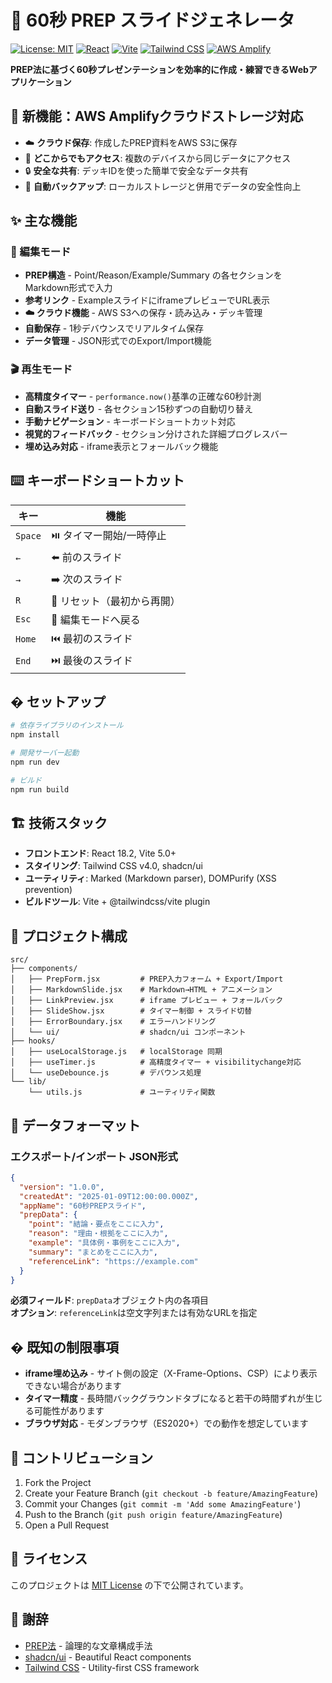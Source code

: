 # 🎯 60秒 PREP スライドジェネレータ

[![License: MIT](https://img.shields.io/badge/License-MIT-yellow.svg)](https://opensource.org/licenses/MIT)
[![React](https://img.shields.io/badge/React-18.2.0-blue.svg)](https://reactjs.org/)
[![Vite](https://img.shields.io/badge/Vite-5.0+-orange.svg)](https://vitejs.dev/)
[![Tailwind CSS](https://img.shields.io/badge/Tailwind-v4.0-green.svg)](https://tailwindcss.com/)
[![AWS Amplify](https://img.shields.io/badge/AWS-Amplify-orange.svg)](https://aws.amazon.com/amplify/)

**PREP法に基づく60秒プレゼンテーションを効率的に作成・練習できるWebアプリケーション**

## 🌟 新機能：AWS Amplifyクラウドストレージ対応

- ☁️ **クラウド保存**: 作成したPREP資料をAWS S3に保存
- 📱 **どこからでもアクセス**: 複数のデバイスから同じデータにアクセス
- 🔒 **安全な共有**: デッキIDを使った簡単で安全なデータ共有
- 📝 **自動バックアップ**: ローカルストレージと併用でデータの安全性向上

## ✨ 主な機能

### 📝 編集モード
- **PREP構造** - Point/Reason/Example/Summary の各セクションをMarkdown形式で入力
- **参考リンク** - ExampleスライドにiframeプレビューでURL表示
- **☁️ クラウド機能** - AWS S3への保存・読み込み・デッキ管理
- **自動保存** - 1秒デバウンスでリアルタイム保存
- **データ管理** - JSON形式でのExport/Import機能

### 🎬 再生モード
- **高精度タイマー** - `performance.now()`基準の正確な60秒計測
- **自動スライド送り** - 各セクション15秒ずつの自動切り替え
- **手動ナビゲーション** - キーボードショートカット対応
- **視覚的フィードバック** - セクション分けされた詳細プログレスバー
- **埋め込み対応** - iframe表示とフォールバック機能

## ⌨️ キーボードショートカット

| キー | 機能 |
|------|------|
| `Space` | ⏯️ タイマー開始/一時停止 |
| `←` | ⬅️ 前のスライド |
| `→` | ➡️ 次のスライド |
| `R` | 🔄 リセット（最初から再開） |
| `Esc` | 📝 編集モードへ戻る |
| `Home` | ⏮️ 最初のスライド |
| `End` | ⏭️ 最後のスライド |

## � セットアップ

```bash
# 依存ライブラリのインストール
npm install

# 開発サーバー起動
npm run dev

# ビルド
npm run build
```

## 🏗️ 技術スタック

- **フロントエンド**: React 18.2, Vite 5.0+
- **スタイリング**: Tailwind CSS v4.0, shadcn/ui
- **ユーティリティ**: Marked (Markdown parser), DOMPurify (XSS prevention)
- **ビルドツール**: Vite + @tailwindcss/vite plugin

## 📁 プロジェクト構成

```
src/
├── components/
│   ├── PrepForm.jsx         # PREP入力フォーム + Export/Import
│   ├── MarkdownSlide.jsx    # Markdown→HTML + アニメーション
│   ├── LinkPreview.jsx      # iframe プレビュー + フォールバック
│   ├── SlideShow.jsx        # タイマー制御 + スライド切替
│   ├── ErrorBoundary.jsx    # エラーハンドリング
│   └── ui/                  # shadcn/ui コンポーネント
├── hooks/
│   ├── useLocalStorage.js   # localStorage 同期
│   ├── useTimer.js          # 高精度タイマー + visibilitychange対応
│   └── useDebounce.js       # デバウンス処理
└── lib/
    └── utils.js             # ユーティリティ関数
```

## 📄 データフォーマット

### エクスポート/インポート JSON形式

```json
{
  "version": "1.0.0",
  "createdAt": "2025-01-09T12:00:00.000Z",
  "appName": "60秒PREPスライド",
  "prepData": {
    "point": "結論・要点をここに入力",
    "reason": "理由・根拠をここに入力", 
    "example": "具体例・事例をここに入力",
    "summary": "まとめをここに入力",
    "referenceLink": "https://example.com"
  }
}
```

**必須フィールド**: `prepData`オブジェクト内の各項目  
**オプション**: `referenceLink`は空文字列または有効なURLを指定

## � 既知の制限事項

- **iframe埋め込み** - サイト側の設定（X-Frame-Options、CSP）により表示できない場合があります
- **タイマー精度** - 長時間バックグラウンドタブになると若干の時間ずれが生じる可能性があります
- **ブラウザ対応** - モダンブラウザ（ES2020+）での動作を想定しています

## 🤝 コントリビューション

1. Fork the Project
2. Create your Feature Branch (`git checkout -b feature/AmazingFeature`)
3. Commit your Changes (`git commit -m 'Add some AmazingFeature'`)
4. Push to the Branch (`git push origin feature/AmazingFeature`)
5. Open a Pull Request

## 📄 ライセンス

このプロジェクトは [MIT License](LICENSE) の下で公開されています。

## 🙏 謝辞

- [PREP法](https://ja.wikipedia.org/wiki/PREP法) - 論理的な文章構成手法
- [shadcn/ui](https://ui.shadcn.com/) - Beautiful React components
- [Tailwind CSS](https://tailwindcss.com/) - Utility-first CSS framework